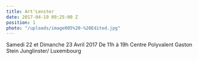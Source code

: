 ```yaml
---
title: Art'Lenster
date: 2017-04-19 09:25:00 Z
position: 1
photo: "/uploads/image005%20-%20Edited.jpg"
---
```


Samedi 22 et Dimanche 23 Avril 2017
De 11h à 19h
Centre Polyvalent Gaston Stein
Junglinster/ Luxembourg